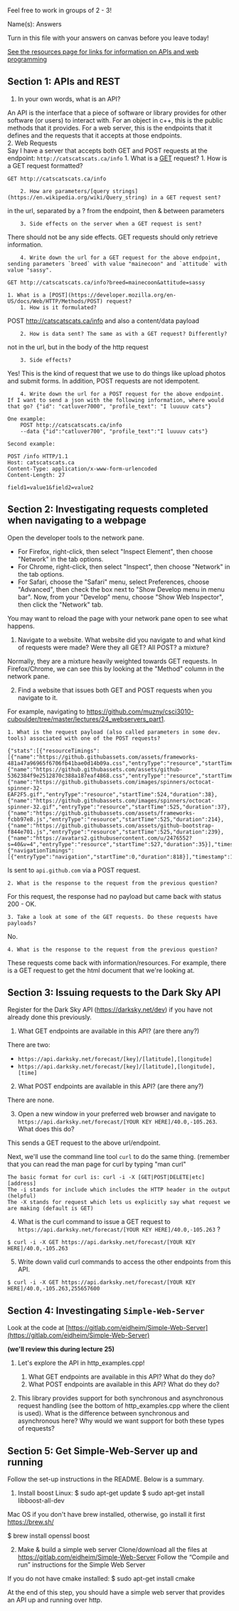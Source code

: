 Feel free to work in groups of 2 - 3!

Name(s): Answers

Turn in this file with your answers on canvas before you leave today!

[See the resources page for links for information on APIs and web programming](https://github.com/muzny/csci3010-cuboulder/blob/master/resources.md#apis--web-programming)

Section 1: APIs and REST
---------------------------------------------------------
1. In your own words, what is an API?  

An API is the interface that a piece of software or library provides for other software (or users) to interact with. For an object in c++, this is the public methods that it provides. For a web server, this is the endpoints that it defines and the requests that it accepts at those endpoints.  
2. Web Requests  
Say I have a server that accepts both GET and POST requests at the endpoint: `http://catscatscats.ca/info`
    1. What is a [GET](https://developer.mozilla.org/en-US/docs/Web/HTTP/Methods/GET) request?
	    1. How is a GET request formatted?  

`GET http://catscatscats.ca/info`

        2. How are parameters/[query strings](https://en.wikipedia.org/wiki/Query_string) in a GET request sent?  
    
in the url, separated by a ? from the endpoint, then & between parameters

	    3. Side effects on the server when a GET request is sent?  

There should not be any side effects. GET requests should only retrieve information.

	    4. Write down the url for a GET request for the above endpoint, sending parameters `breed` with value "mainecoon" and `attitude` with value "sassy".  

`GET http://catscatscats.ca/info?breed=mainecoon&attitude=sassy`


    1. What is a [POST](https://developer.mozilla.org/en-US/docs/Web/HTTP/Methods/POST) request?
	    1. How is it formulated?  

POST http://catscatscats.ca/info and also a content/data payload

	    2. How is data sent? The same as with a GET request? Differently?  

not in the url, but in the body of the http request

	    3. Side effects?  

Yes! This is the kind of request that we use to do things like upload photos and submit forms. In addition, POST requests are not idempotent.

	    4. Write down the url for a POST request for the above endpoint. If I want to send a json with the following information, where would that go? {"id": "catluver7000", "profile_text": "I luuuuv cats"}  

```
One example:
    POST http://catscatscats.ca/info
    --data {"id":"catluver700", "profile_text":"I luuuuv cats"}

Second example:

POST /info HTTP/1.1
Host: catscatscats.ca
Content-Type: application/x-www-form-urlencoded
Content-Length: 27

field1=value1&field2=value2
```

Section 2: Investigating requests completed when navigating to a webpage
-------------------------

Open the developer tools to the network pane.
- For Firefox, right-click, then select "Inspect Element", then choose "Network" in the tab options.
- For Chrome, right-click, then select "Inspect", then choose "Network" in the tab options.
- For Safari, choose the "Safari" menu, select Preferences, choose "Advanced", then check the box next to "Show Develop menu in menu bar". Now, from your "Develop" menu, choose "Show Web Inspector", then click the "Network" tab.

You may want to reload the page with your network pane open to see what happens.

1. Navigate to a website. What website did you navigate to and what kind of requests were made? Were they all GET? All POST? a mixture?  

Normally, they are a mixture heavily weighted towards GET requests. In Firefox/Chrome, we can see this by looking at the "Method" column in the network pane.  

2. Find a website that issues both GET and POST requests when you navigate to it.  

For example, navigating to https://github.com/muzny/csci3010-cuboulder/tree/master/lectures/24_webservers_part1.  

    1. What is the request payload (also called parameters in some dev. tools) associated with one of the POST requests?

```
{"stats":[{"resourceTimings":[{"name":"https://github.githubassets.com/assets/frameworks-481a47a96965f6706fb41bae0d14b09a.css","entryType":"resource","startTime":466,"duration":108},{"name":"https://github.githubassets.com/assets/github-5362384f9e2512870c388a187eaf4868.css","entryType":"resource","startTime":467,"duration":88},{"name":"https://github.githubassets.com/images/spinners/octocat-spinner-32-EAF2F5.gif","entryType":"resource","startTime":524,"duration":38},{"name":"https://github.githubassets.com/images/spinners/octocat-spinner-32.gif","entryType":"resource","startTime":525,"duration":37},{"name":"https://github.githubassets.com/assets/frameworks-fcbb97e8.js","entryType":"resource","startTime":525,"duration":214},{"name":"https://github.githubassets.com/assets/github-bootstrap-f844e701.js","entryType":"resource","startTime":525,"duration":239},{"name":"https://avatars2.githubusercontent.com/u/2476552?s=40&v=4","entryType":"resource","startTime":527,"duration":35}],"timestamp":1573833790353},{"navigationTimings":[{"entryType":"navigation","startTime":0,"duration":818}],"timestamp":1573833790353}]}
```

Is sent to `api.github.com` via a POST request.

    2. What is the response to the request from the previous question?  

For this request, the response had no payload but came back with status 200 - OK.

    3. Take a look at some of the GET requests. Do these requests have payloads?  

No.  

    4. What is the response to the request from the previous question?  

These requests come back with information/resources. For example, there is a GET request to get the html document that we're looking at.  



Section 3: Issuing requests to the Dark Sky API
--------------------------------------

Register for the Dark Sky API (https://darksky.net/dev) if you have not already done this previously.

1. What GET endpoints are available in this API? (are there any?)

There are two:
- `https://api.darksky.net/forecast/[key]/[latitude],[longitude]`
- `https://api.darksky.net/forecast/[key]/[latitude],[longitude],[time]`

2. What POST endpoints are available in this API? (are there any?)

There are none.  

3. Open a new window in your preferred web browser and navigate to `https://api.darksky.net/forecast/[YOUR KEY HERE]/40.0,-105.263`. What does this do?  

This sends a GET request to the above url/endpoint.  


Next, we'll use the command line tool `curl` to do the same thing. (remember that you can read the man page for curl by typing "man curl"
```
The basic format for curl is: curl -i -X [GET|POST|DELETE|etc] [address]
The -i stands for include which includes the HTTP header in the output (helpful)
The -X stands for request which lets us explicitly say what request we are making (default is GET)
```
4. What is the curl command to issue a GET request to `https://api.darksky.net/forecast/[YOUR KEY HERE]/40.0,-105.263` ?

`$ curl -i -X GET https://api.darksky.net/forecast/[YOUR KEY HERE]/40.0,-105.263`  

5. Write down valid curl commands to access the other endpoints from this API.

`$ curl -i -X GET https://api.darksky.net/forecast/[YOUR KEY HERE]/40.0,-105.263,255657600`  

Section 4: Investingating `Simple-Web-Server`
-----------------------------
Look at the code at [https://gitlab.com/eidheim/Simple-Web-Server](https://gitlab.com/eidheim/Simple-Web-Server)

__(we'll review this during lecture 25)__

1. Let's explore the API in http_examples.cpp!
    1. What GET endpoints are available in this API? What do they do?
    2. What POST endpoints are available in this API? What do they do?

2. This library provides support for both synchronous and asynchronous request handling (see the bottom of http_examples.cpp where the client is used). What is the difference between synchronous and asynchronous here? Why would we want support for both these types of requests? 



Section 5: Get Simple-Web-Server up and running
----------------------------

Follow the set-up instructions in the README. Below is a summary.

1. Install boost
Linux:
$ sudo apt-get update
$ sudo apt-get install libboost-all-dev

Mac OS
if you don't have brew installed, otherwise, go install it first
https://brew.sh/

$ brew install openssl boost

2. Make & build a simple web server
Clone/download all the files at https://gitlab.com/eidheim/Simple-Web-Server
Follow the “Compile and run” instructions for the Simple Web Server

If you do not have cmake installed:
$ sudo apt-get install cmake

At the end of this step, you should have a simple web server that provides an API up and running over http.
